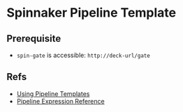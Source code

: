 
# Spinnaker Pipeline Template

## Prerequisite

* `spin-gate` is accessible: `http://deck-url/gate`

## Refs

* [Using Pipeline Templates](https://www.spinnaker.io/guides/user/pipeline/pipeline-templates/)
* [Pipeline Expression Reference](https://www.spinnaker.io/reference/pipeline/expressions/)
